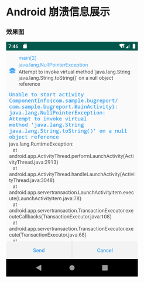 # Android 崩溃信息展示

### 效果图

<img src="https://github.com/HaowenLee/BugReport/blob/master/arts/bug_report.png" width="360" alt="BugReport"/>